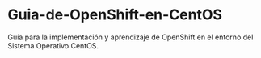 # Guia-de-OpenShift-en-CentOS
Guía para la implementación y aprendizaje de OpenShift en el entorno del Sistema Operativo CentOS.
